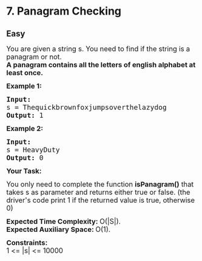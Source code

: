 # 7. Panagram Checking
## Easy
<div class="problem-statement">
                <p></p><p><span style="font-size:18px">You are given a string s. You need to find if the string is a panagram or not.<br>
<strong>A panagram contains all the letters of english alphabet at least once.</strong></span></p>

<p><strong><span style="font-size:18px">Example 1:</span></strong></p>

<pre><strong><span style="font-size:18px">Input:
</span></strong><span style="font-size:18px">s = Thequickbrownfoxjumpsoverthelazydog
<strong>Output: </strong>1</span>
</pre>

<p><strong><span style="font-size:18px">Example 2:</span></strong></p>

<pre><strong><span style="font-size:18px">Input:
</span></strong><span style="font-size:18px">s = HeavyDuty
<strong>Output: </strong>0</span></pre>

<p><span style="font-size:18px"><strong>Your Task:</strong></span></p>

<p><span style="font-size:18px">You only need to complete the function <strong>isPanagram()</strong> that takes s as parameter and returns either true&nbsp;or false. (the driver's code print 1 if the returned value is true, otherwise 0)</span></p>

<p><span style="font-size:18px"><strong>Expected Time Complexity:&nbsp;</strong>O(|S|).<br>
<strong>Expected Auxiliary Space:&nbsp;</strong>O(1).</span></p>

<p><span style="font-size:18px"><strong>Constraints:</strong><br>
1 &lt;= |s|&nbsp;&lt;= 10000</span></p>
 <p></p>
            </div>